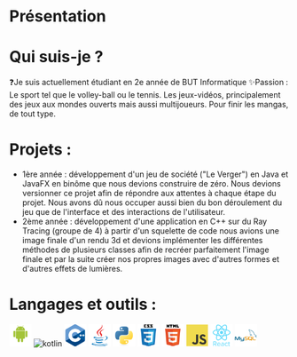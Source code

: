 # Présentation
# Qui suis-je ?
❓Je suis actuellement étudiant en 2e année de BUT Informatique
✨Passion : Le sport tel que le volley-ball ou le tennis. Les jeux-vidéos, principalement des jeux aux mondes ouverts mais aussi multijoueurs. Pour finir les mangas, de tout type.

# Projets :
- 1ère année : développement d'un jeu de société ("Le Verger") en Java et JavaFX en binôme que nous devions construire de zéro. Nous devions versionner ce projet afin de répondre aux attentes à chaque étape du projet. Nous avons dû nous occuper aussi bien du bon déroulement du jeu que de l'interface et des interactions de l'utilisateur.
- 2ème année : développement d'une application en C++ sur du Ray Tracing (groupe de 4) à partir d'un squelette de code nous avions une image finale d'un rendu 3d et devions implémenter les différentes méthodes de plusieurs classes afin de recréer parfaitement l'image finale et par la suite créer nos propres images avec d'autres formes et d'autres effets de lumières.
  
# Langages et outils :
<img src='https://raw.githubusercontent.com/devicons/devicon/master/icons/android/android-original-wordmark.svg' width = '40' height="40"> <img src="https://www.vectorlogo.zone/logos/kotlinlang/kotlinlang-icon.svg" alt="kotlin" width="40" height="40"/>
<img src='https://raw.githubusercontent.com/devicons/devicon/master/icons/cplusplus/cplusplus-original.svg' width = '40' height="40"> <img src="https://raw.githubusercontent.com/devicons/devicon/master/icons/java/java-original.svg" alt="java" width="40" height="40"/> <img src="https://raw.githubusercontent.com/devicons/devicon/master/icons/python/python-original.svg" alt="python" width="40" height="40"/>
<img src="https://raw.githubusercontent.com/devicons/devicon/master/icons/css3/css3-original-wordmark.svg" width="40" height="40"/> <img src="https://raw.githubusercontent.com/devicons/devicon/master/icons/html5/html5-original-wordmark.svg" alt="html5" width="40" height="40"/> <img src="https://raw.githubusercontent.com/devicons/devicon/master/icons/javascript/javascript-original.svg" alt="javascript" width="40" height="40"/> <img src="https://raw.githubusercontent.com/devicons/devicon/master/icons/react/react-original-wordmark.svg" alt="react" width="40" height="40"/>
<img src="https://raw.githubusercontent.com/devicons/devicon/master/icons/mysql/mysql-original-wordmark.svg" alt="mysql" width="40" height="40"/> 
